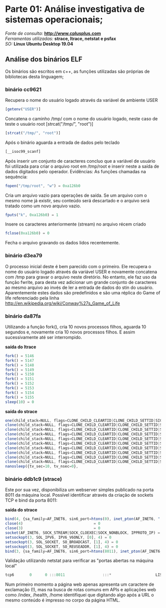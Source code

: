 # Parte 01: Análise investigativa de sistemas operacionais;

*Fonte de consulta:* **http://www.cplusplus.com**  
*Ferramentas utilizadas:* **strace, ltrace, netstat e psfax**  
*SO:* **Linux Ubuntu Desktop 19.04**

## Análise dos binários ELF

Os binários são escritos em c++, as funções utilizadas são próprias de bibliotecas desta linguagem;

### binário cc9621 

Recupera o nome do usuário logado através da variável de ambiente USER 
```javascript
[getenv("USER")]
```
Concatena o caminho /tmp/ com o nome do usuário logado, neste caso de teste o usuário root [strcat("/tmp/", "root")]
```javascript
[strcat("/tmp/", "root")]
```
Após o binário aguarda a entrada de dados pelo teclado 
```javascript
[__isoc99_scanf]
```

Após inserir um conjunto de caracteres concluo que a variável de usuário foi utilizada para criar o arquivo root em /tmp/root e inserir neste a saída de dados digitados pelo operador.
Evidências: As funções chamadas na sequência:

```javascript
fopen("/tmp/root", "w") = 0xa126b0
```
Cria um arquivo vazio para operações de saída. Se um arquivo com o mesmo nome já existir, seu conteúdo será descartado e o arquivo será tratado como um novo arquivo vazio.

```javascript
fputs("k", 0xa126b0) = 1
```
Insere os caracteres anteriormente (stream) no arquivo récem criado

```javascript
fclose(0xa126b0) = 0
```
Fecha o arquivo gravando os dados lidos recentemente.

### binário d3ea79

O processo inicial deste é bem parecido com o primeiro. Ele recupera o nome do usuário logado através da variável USER e novamente concatena com /tmp para gravar o arquivo neste diretório.
No entanto, ele faz uso da função fwrite, para desta vez adicionar um grande conjunto de caracteres ao mesmo arquivo ao invés de ler a entrada de dados do stin do usuário.
Aparentemente estes dados são predefinidos e são uma réplica do Game of life referenciado pela linha http://en.wikipedia.org/wiki/Conway%27s_Game_of_Life

### binário da87fa

Utilizando a função fork(), cria 10 novos processos filhos, aguarda 10 segundos e, novamente cria 10 novos processos filhos. E assim sucessivamente até ser interrompido.

**saída do ltrace**
```javascript
fork() = 5146
fork() = 5147
fork() = 5148
fork() = 5149
fork() = 5150
fork() = 5151
fork() = 5152
fork() = 5153
fork() = 5154
fork() = 5155
sleep(10) = 0
```

**saída do strace**
```javascript
one(child_stack=NULL, flags=CLONE_CHILD_CLEARTID|CLONE_CHILD_SETTID|SIGCHLD, child_tidptr=0x7f9ff6952810) = 6166
clone(child_stack=NULL, flags=CLONE_CHILD_CLEARTID|CLONE_CHILD_SETTID|SIGCHLD, child_tidptr=0x7f9ff6952810) = 6167
clone(child_stack=NULL, flags=CLONE_CHILD_CLEARTID|CLONE_CHILD_SETTID|SIGCHLD, child_tidptr=0x7f9ff6952810) = 6168
clone(child_stack=NULL, flags=CLONE_CHILD_CLEARTID|CLONE_CHILD_SETTID|SIGCHLD, child_tidptr=0x7f9ff6952810) = 6169
clone(child_stack=NULL, flags=CLONE_CHILD_CLEARTID|CLONE_CHILD_SETTID|SIGCHLD, child_tidptr=0x7f9ff6952810) = 6170
clone(child_stack=NULL, flags=CLONE_CHILD_CLEARTID|CLONE_CHILD_SETTID|SIGCHLD, child_tidptr=0x7f9ff6952810) = 6171
clone(child_stack=NULL, flags=CLONE_CHILD_CLEARTID|CLONE_CHILD_SETTID|SIGCHLD, child_tidptr=0x7f9ff6952810) = 6172
clone(child_stack=NULL, flags=CLONE_CHILD_CLEARTID|CLONE_CHILD_SETTID|SIGCHLD, child_tidptr=0x7f9ff6952810) = 6173
clone(child_stack=NULL, flags=CLONE_CHILD_CLEARTID|CLONE_CHILD_SETTID|SIGCHLD, child_tidptr=0x7f9ff6952810) = 6174
clone(child_stack=NULL, flags=CLONE_CHILD_CLEARTID|CLONE_CHILD_SETTID|SIGCHLD, child_tidptr=0x7f9ff6952810) = 6175
nanosleep({tv_sec=10, tv_nsec=0},
```
### binário ddb1c9 (strace)

Este por sua vez, disponibiliza um webserver simples publicado na porta 8011 da máquina local. Possível identificar através da criação de sockets TCP e bind da porta 8011:

**saída do strace**
```javascript
bind(4, {sa_family=AF_INET6, sin6_port=htons(0), inet_pton(AF_INET6, "::ffff:127.0.0.1", &sin6_addr), sin6_flowinfo=htonl(0), sin6_scope_id=0}, 28) = 0
close(4)                                = 0
close(3)                                = 0
socket(AF_INET6, SOCK_STREAM|SOCK_CLOEXEC|SOCK_NONBLOCK, IPPROTO_IP) = 3
setsockopt(3, SOL_IPV6, IPV6_V6ONLY, [0], 4) = 0
setsockopt(3, SOL_SOCKET, SO_BROADCAST, [1], 4) = 0
setsockopt(3, SOL_SOCKET, SO_REUSEADDR, [1], 4) = 0
bind(3, {sa_family=AF_INET6, sin6_port=htons(8011), inet_pton(AF_INET6, "::", &sin6_addr), sin6_flowinfo=htonl(0), sin6_scope_id=0}, 28) = 0
```

Validação utilizando netstat para verificar as "portas abertas na máquina local"
```javascript
tcp6       0      0 :::8011                 :::*                    LISTEN      5442/./ddb1c9       
```

Num primeiro momento a página web apenas apresenta um caractere de exclamação (!), mas na busca de rotas comuns em APIs e aplicações web como /index, /health, /home identifiquei
que digitando algo após a URL o mesmo conteúdo é impresso no corpo da página HTML.

